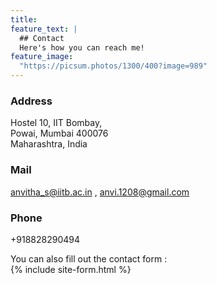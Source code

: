 ```yaml
---
title: 
feature_text: |
  ## Contact
  Here's how you can reach me!
feature_image: 
  "https://picsum.photos/1300/400?image=989"
---
```



### Address
Hostel 10, IIT Bombay,  
Powai, Mumbai 400076  
Maharashtra, India  
### Mail  
anvitha_s@iitb.ac.in , anvi.1208@gmail.com
### Phone  
+918828290494  

You can also fill out the contact form :  
{% include site-form.html %}
